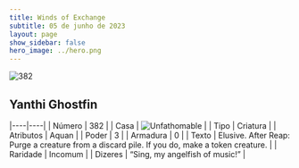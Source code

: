```yaml
---
title: Winds of Exchange
subtitle: 05 de junho de 2023
layout: page
show_sidebar: false
hero_image: ../hero.png
---
```


![382](https://mastervault-storage-prod.s3.amazonaws.com/media/card_front/en/600_382_4c2a96e6493d_en.png)


## Yanthi Ghostfin

|----|----|
| Número | 382 |
| Casa | ![Unfathomable](https://archonarcana.com/images/thumb/1/10/Unfathomable.png/22px-Unfathomable.png "Abissais") |
| Tipo | Criatura |
| Atributos | Aquan |
| Poder | 3 |
| Armadura | 0 |
| Texto | Elusive. After Reap: Purge a creature from a discard pile. If you do, make a token creature.  |
| Raridade | Incomum |
| Dizeres | “Sing, my angelfish of music!” |
